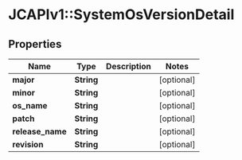 # JCAPIv1::SystemOsVersionDetail

## Properties
Name | Type | Description | Notes
------------ | ------------- | ------------- | -------------
**major** | **String** |  | [optional] 
**minor** | **String** |  | [optional] 
**os_name** | **String** |  | [optional] 
**patch** | **String** |  | [optional] 
**release_name** | **String** |  | [optional] 
**revision** | **String** |  | [optional] 

